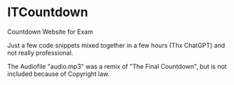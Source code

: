 # ITCountdown
Countdown Website for Exam

Just a few code snippets mixed together in a few hours (Thx ChatGPT) and not really professional.

The Audiofile "audio.mp3" was a remix of "The Final Countdown", but is not included because of Copyright law.
